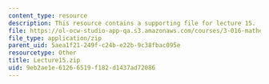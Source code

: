```yaml
---
content_type: resource
description: This resource contains a supporting file for lecture 15.
file: https://ol-ocw-studio-app-qa.s3.amazonaws.com/courses/3-016-mathematics-for-materials-scientists-and-engineers-fall-2005/9eb2ae1e61266519f182d1437ad72086_Lecture15.zip
file_type: application/zip
parent_uid: 5aea1f21-249f-c24b-e22b-9c38fbac095e
resourcetype: Other
title: Lecture15.zip
uid: 9eb2ae1e-6126-6519-f182-d1437ad72086
---
```

